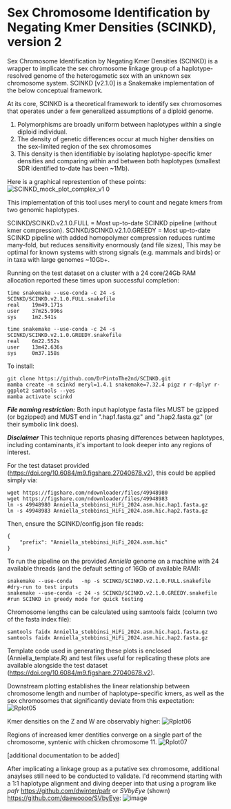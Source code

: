 # Sex Chromosome Identification by Negating Kmer Densities (SCINKD), version 2
Sex Chromosome Identification by Negating Kmer Densities (SCINKD) is a wrapper to implicate the sex chromosome linkage group of a haplotype-resolved genome of the heterogametic sex with an unknown sex chromosome system.
SCINKD [v2.1.0] is a Snakemake implementation of the below conceptual framework.

At its core, SCINKD is a theoretical framework to identify sex chromosomes that operates under a few generalized assumptions of a diploid genome.
  1. Polymorphisms are broadly uniform between haplotypes within a single diploid individual.
  2. The density of genetic differences occur at much higher densities on the sex-limited region of the sex chromosomes
  3. This density is then identifiable by isolating haplotype-specific kmer densities and comparing within and between both haplotypes (smallest SDR identified to-date has been ~1Mb).

Here is a graphical represtention of these points:
![SCINKD_mock_plot_complex_v1 0](https://github.com/user-attachments/assets/b57bf8e7-19a8-4d1c-9963-541a0e6e0cab)


This implementation of this tool uses meryl to count and negate kmers from two genomic haplotypes.

SCINKD/SCINKD.v2.1.0.FULL   = Most up-to-date SCINKD pipeline (without kmer compression).
SCINKD/SCINKD.v2.1.0.GREEDY = Most up-to-date SCINKD pipeline with added homopolymer compression reduces runtime many-fold, but reduces sensitivity enormously (and file sizes), This may be optimal for known systems with strong signals (e.g. mammals and birds) or in taxa with large genomes ~10Gb+.

Running on the test dataset on a cluster with a 24 core/24Gb RAM allocation reported these times upon successful completion:
```
time snakemake --use-conda -c 24 -s SCINKD/SCINKD.v2.1.0.FULL.snakefile
real    19m49.171s
user    37m25.996s
sys     1m2.541s

time snakemake --use-conda -c 24 -s SCINKD/SCINKD.v2.1.0.GREEDY.snakefile
real    6m22.552s
user    13m42.636s
sys     0m37.158s
```

To install:
```
git clone https://github.com/DrPintoThe2nd/SCINKD.git
mamba create -n scinkd meryl=1.4.1 snakemake=7.32.4 pigz r r-dplyr r-ggplot2 samtools --yes
mamba activate scinkd 
```

_**File naming restriction:**_ Both input haplotype fasta files MUST be gzipped (or bgzipped) and MUST end in ".hap1.fasta.gz" and ".hap2.fasta.gz" (or their symbolic link does).

_**Disclaimer**_ This technique reports phasing differences between haplotypes, including contaminants, it's important to look deeper into any regions of interest.

For the test dataset provided (https://doi.org/10.6084/m9.figshare.27040678.v2), this could be applied simply via:
```
wget https://figshare.com/ndownloader/files/49948980
wget https://figshare.com/ndownloader/files/49948983
ln -s 49948980 Anniella_stebbinsi_HiFi_2024.asm.hic.hap1.fasta.gz
ln -s 49948983 Anniella_stebbinsi_HiFi_2024.asm.hic.hap2.fasta.gz
```
Then, ensure the SCINKD/config.json file reads:
```
{
	"prefix": "Anniella_stebbinsi_HiFi_2024.asm.hic"
}
```
To run the pipeline on the provided _Anniella_ genome on a machine with 24 available threads (and the default setting of 16Gb of available RAM):
```
snakemake --use-conda   -np -s SCINKD/SCINKD.v2.1.0.FULL.snakefile         #dry-run to test inputs
snakemake --use-conda -c 24 -s SCINKD/SCINKD.v2.1.0.GREEDY.snakefile       #run SCINKD in greedy mode for quick testing
```
Chromosome lengths can be calculated using samtools faidx (column two of the fasta index file):
```
samtools faidx Anniella_stebbinsi_HiFi_2024.asm.hic.hap1.fasta.gz
samtools faidx Anniella_stebbinsi_HiFi_2024.asm.hic.hap2.fasta.gz
```

Template code used in generating these plots is enclosed (Anniella_template.R) and test files useful for replicating these plots are available alongside the test dataset (https://doi.org/10.6084/m9.figshare.27040678.v2).

Downstream plotting establishes the linear relationship between chromosome length and number of haplotype-specific kmers, as well as the sex chromosomes that significantly deviate from this expectation:
![Rplot05](https://github.com/user-attachments/assets/8511ec53-9ccb-4aa6-ac45-bc5e9e945484)

Kmer densities on the Z and W are observably higher:
![Rplot06](https://github.com/user-attachments/assets/13b16d8c-748a-4a2b-86dc-ffb29a0bdd00)

Regions of increased kmer dentities converge on a single part of the chromosome, syntenic with chicken chromosome 11.
![Rplot07](https://github.com/user-attachments/assets/1b84e928-7d3d-4186-9f7e-8ff8995496fe)

[additional documentation to be added] 

After implicating a linkage group as a putative sex chromosome, additional anaylses still need to be conducted to validate. I'd recommend starting with a 1:1 haplotype alignment and diving deeper into that using a program like _pafr_ https://github.com/dwinter/pafr or _SVbyEye_ (shown) https://github.com/daewoooo/SVbyEye:
![image](https://github.com/user-attachments/assets/21df933e-c7d8-4a8d-b284-4b85224eec34)

